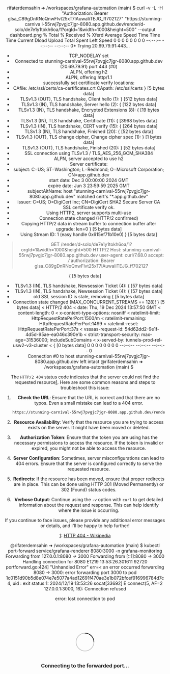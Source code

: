 rifaterdemsahin ➜ /workspaces/grafana-automation (main) $ curl -v -L -H "Authorization: Bearer glsa_C89gDnRNoQnwFlvt25xT7lAuwaIiTEJG_ff702127" "https://stunning-carniva
l-55rwj7pvgjc7jgr-8080.app.github.dev/render/d-solo/de7e1y1tokh6oa/1?orgId=1&width=1000&height=500" --output dashboard.png
  % Total    % Received % Xferd  Average Speed   Time    Time     Time  Current
                                 Dload  Upload   Total   Spent    Left  Speed
  0     0    0     0    0     0      0      0 --:--:-- --:--:-- --:--:--     0*   Trying 20.69.79.91:443...
* TCP_NODELAY set
* Connected to stunning-carnival-55rwj7pvgjc7jgr-8080.app.github.dev (20.69.79.91) port 443 (#0)
* ALPN, offering h2
* ALPN, offering http/1.1
* successfully set certificate verify locations:
*   CAfile: /etc/ssl/certs/ca-certificates.crt
  CApath: /etc/ssl/certs
} [5 bytes data]
* TLSv1.3 (OUT), TLS handshake, Client hello (1):
} [512 bytes data]
* TLSv1.3 (IN), TLS handshake, Server hello (2):
{ [122 bytes data]
* TLSv1.3 (IN), TLS handshake, Encrypted Extensions (8):
{ [19 bytes data]
* TLSv1.3 (IN), TLS handshake, Certificate (11):
{ [3968 bytes data]
* TLSv1.3 (IN), TLS handshake, CERT verify (15):
{ [264 bytes data]
* TLSv1.3 (IN), TLS handshake, Finished (20):
{ [52 bytes data]
* TLSv1.3 (OUT), TLS change cipher, Change cipher spec (1):
} [1 bytes data]
* TLSv1.3 (OUT), TLS handshake, Finished (20):
} [52 bytes data]
* SSL connection using TLSv1.3 / TLS_AES_256_GCM_SHA384
* ALPN, server accepted to use h2
* Server certificate:
*  subject: C=US; ST=Washington; L=Redmond; O=Microsoft Corporation; CN=app.github.dev
*  start date: Dec  3 00:00:00 2024 GMT
*  expire date: Jun  3 23:59:59 2025 GMT
*  subjectAltName: host "stunning-carnival-55rwj7pvgjc7jgr-8080.app.github.dev" matched cert's "*.app.github.dev"
*  issuer: C=US; O=DigiCert Inc; CN=DigiCert SHA2 Secure Server CA
*  SSL certificate verify ok.
* Using HTTP2, server supports multi-use
* Connection state changed (HTTP/2 confirmed)
* Copying HTTP/2 data in stream buffer to connection buffer after upgrade: len=0
} [5 bytes data]
* Using Stream ID: 1 (easy handle 0x615ef71b10e0)
} [5 bytes data]
> GET /render/d-solo/de7e1y1tokh6oa/1?orgId=1&width=1000&height=500 HTTP/2
> Host: stunning-carnival-55rwj7pvgjc7jgr-8080.app.github.dev
> user-agent: curl/7.68.0
> accept: */*
> authorization: Bearer glsa_C89gDnRNoQnwFlvt25xT7lAuwaIiTEJG_ff702127
> 
{ [5 bytes data]
* TLSv1.3 (IN), TLS handshake, Newsession Ticket (4):
{ [57 bytes data]
* TLSv1.3 (IN), TLS handshake, Newsession Ticket (4):
{ [57 bytes data]
* old SSL session ID is stale, removing
{ [5 bytes data]
* Connection state changed (MAX_CONCURRENT_STREAMS == 128)!
} [5 bytes data]
< HTTP/2 404 
< date: Thu, 19 Dec 2024 13:57:50 GMT
< content-length: 0
< x-content-type-options: nosniff
< ratelimit-limit: HttpRequestRatePerPort:1500/m
< ratelimit-remaining: HttpRequestRatePerPort:1499
< ratelimit-reset: HttpRequestRatePerPort:37s
< vssaas-request-id: 54d62dd2-9e1f-4d5d-95ae-ea046c390e1b
< strict-transport-security: max-age=31536000; includeSubDomains
< x-served-by: tunnels-prod-rel-usw2-v3-cluster
< 
{ [0 bytes data]
  0     0    0     0    0     0      0      0 --:--:-- --:--:-- --:--:--     0
* Connection #0 to host stunning-carnival-55rwj7pvgjc7jgr-8080.app.github.dev left intact
@rifaterdemsahin ➜ /workspaces/grafana-automation (main) $ 

The `HTTP/2 404` status code indicates that the server could not find the requested resource[1](https://en.wikipedia.org/wiki/HTTP_404). Here are some common reasons and steps to troubleshoot this issue:

1. **Check the URL**: Ensure that the URL is correct and that there are no typos. Even a small mistake can lead to a 404 error.
   ```sh
   https://stunning-carnival-55rwj7pvgjc7jgr-8080.app.github.dev/render/d-solo/de7e1y1tokh6oa/1?orgId=1&width=1000&height=500
   ```

2. **Resource Availability**: Verify that the resource you are trying to access exists on the server. It might have been moved or deleted.

3. **Authorization Token**: Ensure that the token you are using has the necessary permissions to access the resource. If the token is invalid or expired, you might not be able to access the resource.

4. **Server Configuration**: Sometimes, server misconfigurations can lead to 404 errors. Ensure that the server is configured correctly to serve the requested resource.

5. **Redirects**: If the resource has been moved, ensure that proper redirects are in place. This can be done using HTTP 301 (Moved Permanently) or 302 (Found) status codes.

6. **Verbose Output**: Continue using the `-v` option with `curl` to get detailed information about the request and response. This can help identify where the issue is occurring.

If you continue to face issues, please provide any additional error messages or details, and I'll be happy to help further!

[1](https://en.wikipedia.org/wiki/HTTP_404): [HTTP 404 - Wikipedia](https://en.wikipedia.org/wiki/HTTP_404)


@rifaterdemsahin ➜ /workspaces/grafana-automation (main) $ kubectl port-forward service/grafana-renderer 8080:3000 -n grafana-monitoring
Forwarding from 127.0.0.1:8080 -> 3000
Forwarding from [::1]:8080 -> 3000
Handling connection for 8080
E1219 13:53:26.301611   92720 portforward.go:424] "Unhandled Error" err=<
        an error occurred forwarding 8080 -> 3000: error forwarding port 3000 to pod 1c0151d90b5d8e074e7e5077a4ad12691f470ae3e1b072bfcef916996784d7c4, uid : exit status 1: 2024/12/19 13:53:26 socat[33692] E connect(5, AF=2 127.0.0.1:3000, 16): Connection refused
 >
error: lost connection to pod



<!doctype html><html lang="en"><head><meta charset="UTF-8"/><meta name="authUrl" content="https://github.com/codespaces/auth/stunning-carnival-55rwj7pvgjc7jgr"/><meta name="correlationId" content="740b47c2-ad1e-495d-b088-a4ff6e4939be"/><meta name="iKey" content="f772ffaa012e4fc6bb0a245dd176fc6c-ca6358be-0b85-4e74-ade1-c7857dd7d8c9-7394"/><link id="js-favicon" rel="shortcut icon" href="https://github.githubassets.com/favicon.ico"/><script defer="defer" src="/static/commons-app~bootstrap~pfHelper-index.js.bac233d836df626c8541.js"></script><script defer="defer" src="/static/commons-app~bootstrap~pfHelper-bn.js.4d4aa34f610675792323.js"></script><script defer="defer" src="/static/commons-app~bootstrap~pfHelper-moment.js.2219cb8ee93115e45e6a.js"></script><script defer="defer" src="/static/commons-app~bootstrap~pfHelper-axios.cjs.f1e8e9a2227c8fff59da.js"></script><script defer="defer" src="/static/commons-app~bootstrap~pfHelper-_stream_readable.js.91b6c073cb2a86a37363.js"></script><script defer="defer" src="/static/commons-app~bootstrap~pfHelper-tunnelProvider.js.e8fc87c1c3f0b477c918.js"></script><script defer="defer" src="/static/commons-app~bootstrap~pfHelper-sshSession.js.e1b750f91dd2c06aba0a.js"></script><script defer="defer" src="/static/commons-app~bootstrap~pfHelper-ast.js.f5e2848d076de3fb2294.js"></script><script defer="defer" src="/static/commons-app~bootstrap~pfHelper-_stream_writable.js.3ce20f395afb0d18f7e7.js"></script><script defer="defer" src="/static/commons-app~bootstrap~pfHelper-jsbn.js.8d91f9515e6930d35e52.js"></script><script defer="defer" src="/static/commons-app~bootstrap~pfHelper-tunnelManagementHttpClient.js.b1ad2c0688fecfd25d68.js"></script><script defer="defer" src="/static/commons-app~bootstrap~pfHelper-source-map-consumer.js.05d136b5703bf4069020.js"></script><script defer="defer" src="/static/commons-app~bootstrap~pfHelper-main.js.64b244dfee6ed41898be.js"></script><script defer="defer" src="/static/commons-app~bootstrap~pfHelper-portForwardingService.js.621ce7113aa1338ca1a8.js"></script><script defer="defer" src="/static/commons-app~bootstrap~pfHelper-util.js.a562b43bfc95bff9f7be.js"></script><script defer="defer" src="/static/commons-app~bootstrap~pfHelper-secp256k1.js.142d77f1b0fea28ea51d.js"></script><script defer="defer" src="/static/commons-app~bootstrap~pfHelper-keyExchangeService.js.39a14d15763e5fafaad6.js"></script><script defer="defer" src="/static/commons-app~bootstrap~pfHelper-browser.js.d3202fcf58145dadaa72.js"></script><script defer="defer" src="/static/commons-app~bootstrap~pfHelper-tunnelRelayTunnelHost.js.c023abc6c87efe0278db.js"></script><script defer="defer" src="/static/commons-app~bootstrap~pfHelper-sshProtocol.js.590a44792277ba807023.js"></script><script defer="defer" src="/static/commons-app~bootstrap~pfHelper-authenticationService.js.a60abedc5cf39bf94c2e.js"></script><script defer="defer" src="/static/commons-app~bootstrap~pfHelper-grpc-web-client.umd.js.b4cb663c2e3cea9de78b.js"></script><script defer="defer" src="/static/commons-app~bootstrap~pfHelper-assert.js.5a588be3966246e4837f.js"></script><script defer="defer" src="/static/commons-app~bootstrap~pfHelper-assertion_error.js.23f1920dc4985c4af483.js"></script><script defer="defer" src="/static/commons-app~bootstrap~pfHelper-sshChannel.js.aaf46a7081df1b07daf9.js"></script><script defer="defer" src="/static/commons-app~bootstrap~pfHelper-utils.js.3e13b9e5230981fece45.js"></script><script defer="defer" src="/static/commons-app~bootstrap~pfHelper-short.js.e456a05250fe8c358f0a.js"></script><script defer="defer" src="/static/commons-app~bootstrap~pfHelper-tunnelConnectionSession.js.2a751c9f44ae06f0cb39.js"></script><script defer="defer" src="/static/commons-app~bootstrap~pfHelper-tunnelRelayTunnelClient.js.7b3f5a0a566da617141f.js"></script><script defer="defer" src="/static/commons-app~pfHelper-HttpManager.js.aa4d4b95b4553cfa770b.js"></script><script defer="defer" src="/static/commons-app~pfHelper-PostChannel.js.526e10ac2882a8b8367d.js"></script><script defer="defer" src="/static/644.357904918e6f9d8132a5.js"></script><script defer="defer" src="/static/974.59cac6dc469420b82e0e.js"></script><script defer="defer" src="/static/467.42dd2940b872a0a9346b.js"></script><script defer="defer" src="/static/pfHelper.201114e94a9ed12b5ad1.js"></script></head><body style="text-align:center"><div class="github-icon" style="margin-top:6rem"><svg id="circle" viewBox="0 0 16 16" fill="none" style="box-sizing:content-box;color:var(--color-icon-primary)" width="64" height="64"><circle cx="8" cy="8" r="7" stroke="currentColor" stroke-opacity="0.25" stroke-width="2" vector-effect="non-scaling-stroke"/><path d="M15 8a7.002 7.002 0 00-7-7" stroke="currentColor" stroke-width="2" stroke-linecap="round" vector-effect="non-scaling-stroke"></path></svg></div><div class="body" style="font-size:1rem;font-weight:700;text-align:center;font-family:-apple-system,BlinkMacSystemFont,sans-serif;margin-top:2rem"><p id="text" class="vsonline-port-forwarding__status">Connecting to the forwarded port...</p><form method="POST" id="tokenForm"><input type="hidden" id="featureFlags" name="featureFlags"/> <input type="hidden" id="accessToken" name="accessToken"/> <input type="checkbox" id="skipAntiPhishing" name="skipAntiPhishing" style="display:none"/></form></div></body></html>
